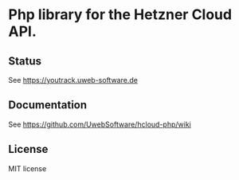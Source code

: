 # Php library for the Hetzner Cloud API.

## Status
See https://youtrack.uweb-software.de
  
## Documentation
See https://github.com/UwebSoftware/hcloud-php/wiki

## License
MIT license
